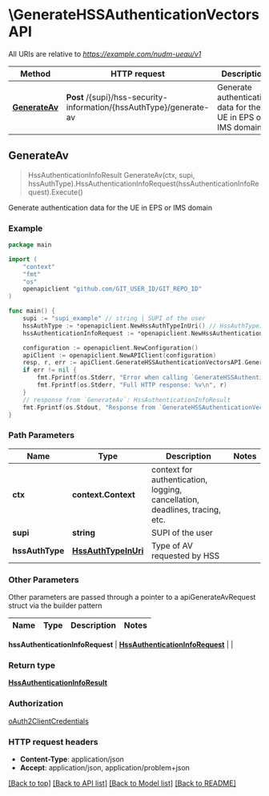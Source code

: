 # \GenerateHSSAuthenticationVectorsAPI

All URIs are relative to *https://example.com/nudm-ueau/v1*

Method | HTTP request | Description
------------- | ------------- | -------------
[**GenerateAv**](GenerateHSSAuthenticationVectorsAPI.md#GenerateAv) | **Post** /{supi}/hss-security-information/{hssAuthType}/generate-av | Generate authentication data for the UE in EPS or IMS domain



## GenerateAv

> HssAuthenticationInfoResult GenerateAv(ctx, supi, hssAuthType).HssAuthenticationInfoRequest(hssAuthenticationInfoRequest).Execute()

Generate authentication data for the UE in EPS or IMS domain

### Example

```go
package main

import (
	"context"
	"fmt"
	"os"
	openapiclient "github.com/GIT_USER_ID/GIT_REPO_ID"
)

func main() {
	supi := "supi_example" // string | SUPI of the user
	hssAuthType := *openapiclient.NewHssAuthTypeInUri() // HssAuthTypeInUri | Type of AV requested by HSS
	hssAuthenticationInfoRequest := *openapiclient.NewHssAuthenticationInfoRequest(*openapiclient.NewHssAuthType(), int32(123)) // HssAuthenticationInfoRequest | 

	configuration := openapiclient.NewConfiguration()
	apiClient := openapiclient.NewAPIClient(configuration)
	resp, r, err := apiClient.GenerateHSSAuthenticationVectorsAPI.GenerateAv(context.Background(), supi, hssAuthType).HssAuthenticationInfoRequest(hssAuthenticationInfoRequest).Execute()
	if err != nil {
		fmt.Fprintf(os.Stderr, "Error when calling `GenerateHSSAuthenticationVectorsAPI.GenerateAv``: %v\n", err)
		fmt.Fprintf(os.Stderr, "Full HTTP response: %v\n", r)
	}
	// response from `GenerateAv`: HssAuthenticationInfoResult
	fmt.Fprintf(os.Stdout, "Response from `GenerateHSSAuthenticationVectorsAPI.GenerateAv`: %v\n", resp)
}
```

### Path Parameters


Name | Type | Description  | Notes
------------- | ------------- | ------------- | -------------
**ctx** | **context.Context** | context for authentication, logging, cancellation, deadlines, tracing, etc.
**supi** | **string** | SUPI of the user | 
**hssAuthType** | [**HssAuthTypeInUri**](.md) | Type of AV requested by HSS | 

### Other Parameters

Other parameters are passed through a pointer to a apiGenerateAvRequest struct via the builder pattern


Name | Type | Description  | Notes
------------- | ------------- | ------------- | -------------


 **hssAuthenticationInfoRequest** | [**HssAuthenticationInfoRequest**](HssAuthenticationInfoRequest.md) |  | 

### Return type

[**HssAuthenticationInfoResult**](HssAuthenticationInfoResult.md)

### Authorization

[oAuth2ClientCredentials](../README.md#oAuth2ClientCredentials)

### HTTP request headers

- **Content-Type**: application/json
- **Accept**: application/json, application/problem+json

[[Back to top]](#) [[Back to API list]](../README.md#documentation-for-api-endpoints)
[[Back to Model list]](../README.md#documentation-for-models)
[[Back to README]](../README.md)

